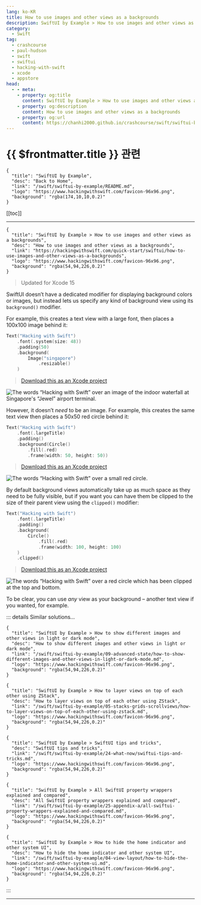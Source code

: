 ```yaml
---
lang: ko-KR
title: How to use images and other views as a backgrounds
description: SwiftUI by Example > How to use images and other views as a backgrounds
category:
  - Swift
tag: 
  - crashcourse
  - paul-hudson
  - swift
  - swiftui
  - hacking-with-swift
  - xcode
  - appstore
head:
  - - meta:
    - property: og:title
      content: SwiftUI by Example > How to use images and other views as a backgrounds
    - property: og:description
      content: How to use images and other views as a backgrounds
    - property: og:url
      content: https://chanhi2000.github.io/crashcourse/swift/swiftui-by-example/03-images-shapes-and-media/how-to-use-images-and-other-views-as-a-backgrounds.html
---
```


# {{ $frontmatter.title }} 관련

```component VPCard
{
  "title": "SwiftUI by Example",
  "desc": "Back to Home",
  "link": "/swift/swiftui-by-example/README.md",
  "logo": "https://www.hackingwithswift.com/favicon-96x96.png",
  "background": "rgba(174,10,10,0.2)"
}
```

[[toc]]

---

```component VPCard
{
  "title": "SwiftUI by Example > How to use images and other views as a backgrounds",
  "desc": "How to use images and other views as a backgrounds",
  "link": "https://hackingwithswift.com/quick-start/swiftui/how-to-use-images-and-other-views-as-a-backgrounds",
  "logo": "https://www.hackingwithswift.com/favicon-96x96.png",
  "background": "rgba(54,94,226,0.2)"
}
```

> Updated for Xcode 15

SwiftUI doesn’t have a dedicated modifier for displaying background colors or images, but instead lets us specify any kind of background view using its `background()` modifier.

For example, this creates a text view with a large font, then places a 100x100 image behind it:

```swift
Text("Hacking with Swift")
    .font(.system(size: 48))
    .padding(50)
    .background(
        Image("singapore")
            .resizable()
    )
```

> [<FontIcon icon="fas fa-file-zipper"/>Download this as an Xcode project](https://www.hackingwithswift.com/files/projects/swiftui/how-to-use-images-and-other-views-as-a-backgrounds-1.zip)

![The words “Hacking with Swift” over an image of the indoor waterfall at Singapore's “Jewel” airport terminal.](https://www.hackingwithswift.com/img/books/quick-start/swiftui/how-to-use-images-and-other-views-as-a-backgrounds-1~dark.png)

However, it doesn’t _need_ to be an image. For example, this creates the same text view then places a 50x50 red circle behind it:

```swift
Text("Hacking with Swift")
    .font(.largeTitle)
    .padding()
    .background(Circle()
        .fill(.red)
        .frame(width: 50, height: 50))
```

> [<FontIcon icon="fas fa-file-zipper"/>Download this as an Xcode project](https://www.hackingwithswift.com/files/projects/swiftui/how-to-use-images-and-other-views-as-a-backgrounds-2.zip)

![The words “Hacking with Swift” over a small red circle.](https://www.hackingwithswift.com/img/books/quick-start/swiftui/how-to-use-images-and-other-views-as-a-backgrounds-2~dark.png)

By default background views automatically take up as much space as they need to be fully visible, but if you want you can have them be clipped to the size of their parent view using the `clipped()` modifier:

```swift
Text("Hacking with Swift")
    .font(.largeTitle)
    .padding()
    .background(
        Circle()
            .fill(.red)
            .frame(width: 100, height: 100)
    )
    .clipped()
```

> [<FontIcon icon="fas fa-file-zipper"/>Download this as an Xcode project](https://www.hackingwithswift.com/files/projects/swiftui/how-to-use-images-and-other-views-as-a-backgrounds-3.zip)

![The words “Hacking with Swift” over a red circle which has been clipped at the top and bottom.](https://www.hackingwithswift.com/img/books/quick-start/swiftui/how-to-use-images-and-other-views-as-a-backgrounds-3~dark.png)

To be clear, you can use _any_ view as your background – another text view if you wanted, for example.

::: details Similar solutions…

```component VPCard
{
  "title": "SwiftUI by Example > How to show different images and other views in light or dark mode",
  "desc": "How to show different images and other views in light or dark mode",
  "link": "/swift/swiftui-by-example/09-advanced-state/how-to-show-different-images-and-other-views-in-light-or-dark-mode.md",
  "logo": "https://www.hackingwithswift.com/favicon-96x96.png",
  "background": "rgba(54,94,226,0.2)"
}
```

```component VPCard
{
  "title": "SwiftUI by Example > How to layer views on top of each other using ZStack",
  "desc": "How to layer views on top of each other using ZStack",
  "link": "/swift/swiftui-by-example/05-stacks-grids-scrollviews/how-to-layer-views-on-top-of-each-other-using-zstack.md",
  "logo": "https://www.hackingwithswift.com/favicon-96x96.png",
  "background": "rgba(54,94,226,0.2)"
}
```

```component VPCard
{
  "title": "SwiftUI by Example > SwiftUI tips and tricks",
  "desc": "SwiftUI tips and tricks",
  "link": "/swift/swiftui-by-example/24-what-now/swiftui-tips-and-tricks.md",
  "logo": "https://www.hackingwithswift.com/favicon-96x96.png",
  "background": "rgba(54,94,226,0.2)"
}
```

```component VPCard
{
  "title": "SwiftUI by Example > All SwiftUI property wrappers explained and compared",
  "desc": "All SwiftUI property wrappers explained and compared",
  "link": "/swift/swiftui-by-example/25-appendix-a/all-swiftui-property-wrappers-explained-and-compared.md",
  "logo": "https://www.hackingwithswift.com/favicon-96x96.png",
  "background": "rgba(54,94,226,0.2)"
}
```

```component VPCard
{
  "title": "SwiftUI by Example > How to hide the home indicator and other system UI",
  "desc": "How to hide the home indicator and other system UI",
  "link": "/swift/swiftui-by-example/04-view-layout/how-to-hide-the-home-indicator-and-other-system-ui.md",
  "logo": "https://www.hackingwithswift.com/favicon-96x96.png",
  "background": "rgba(54,94,226,0.2)"
}
```

:::

---

<TagLinks />
